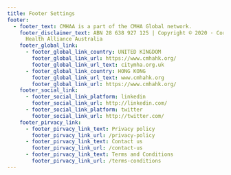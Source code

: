 ```yaml
---
title: Footer Settings
footer:
  - footer_text: CMHAA is a part of the CMHA Global network.
    footer_disclaimer_text: ABN 28 638 927 125 | Copyright © 2020 · Corporate Mental
      Health Alliance Australia
    footer_global_link:
      - footer_global_link_country: UNITED KINGDOM
        footer_global_link_url: https://www.cmhahk.org/
        footer_global_link_url_text: citymha.org.uk
      - footer_global_link_country: HONG KONG
        footer_global_link_url_text: www.cmhahk.org
        footer_global_link_url: https://www.cmhahk.org/
    footer_social_link:
      - footer_social_link_platform: linkedin
        footer_social_link_url: http://linkedin.com/
      - footer_social_link_platform: twitter
        footer_social_link_url: http://twitter.com/
    footer_pirvacy_link:
      - footer_pirvacy_link_text: Privacy policy
        footer_pirvacy_link_url: /privacy-policy
      - footer_pirvacy_link_text: Contact us
        footer_pirvacy_link_url: /contact-us
      - footer_pirvacy_link_text: Terms and Conditions
        footer_pirvacy_link_url: /terms-conditions
---
```

